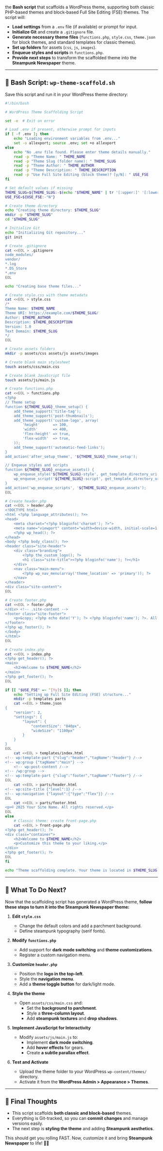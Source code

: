 the **Bash script** that scaffolds a WordPress theme, supporting both classic PHP-based themes and block-based Full Site Editing (FSE) themes. The script will:

- **Load settings** from a `.env` file (if available) or prompt for input.
- **Initialize Git** and create a `.gitignore` file.
- **Generate necessary theme files** (`functions.php`, `style.css`, `theme.json` for block themes, and standard templates for classic themes).
- **Set up folders** for assets (`css`, `js`, `images`).
- **Enqueue styles and scripts** in `functions.php`.
- **Provide next steps** to transform the scaffolded theme into the **Steampunk Newspaper** theme.

---

## 📜 **Bash Script: `wp-theme-scaffold.sh`**
Save this script and run it in your WordPress theme directory:

```bash
#!/bin/bash

# WordPress Theme Scaffolding Script

set -e  # Exit on error

# Load .env if present, otherwise prompt for inputs
if [ -f .env ]; then
    echo "Loading environment variables from .env..."
    set -o allexport; source .env; set +o allexport
else
    echo "No .env file found. Please enter theme details manually."
    read -p "Theme Name: " THEME_NAME
    read -p "Theme Slug (folder name): " THEME_SLUG
    read -p "Theme Author: " THEME_AUTHOR
    read -p "Theme Description: " THEME_DESCRIPTION
    read -p "Use Full Site Editing (block theme)? [y/N]: " USE_FSE
fi

# Set default values if missing
THEME_SLUG=${THEME_SLUG:-$(echo "$THEME_NAME" | tr '[:upper:]' '[:lower:]' | tr ' ' '-')}
USE_FSE=${USE_FSE:-"N"}

# Create theme directory
echo "Creating theme directory: $THEME_SLUG"
mkdir -p "$THEME_SLUG"
cd "$THEME_SLUG"

# Initialize Git
echo "Initializing Git repository..."
git init

# Create .gitignore
cat <<EOL > .gitignore
node_modules/
vendor/
*.log
*.DS_Store
*.env
EOL

echo "Creating base theme files..."

# Create style.css with theme metadata
cat <<EOL > style.css
/*
Theme Name: $THEME_NAME
Theme URI: https://example.com/$THEME_SLUG/
Author: $THEME_AUTHOR
Description: $THEME_DESCRIPTION
Version: 1.0
Text Domain: $THEME_SLUG
*/
EOL

# Create assets folders
mkdir -p assets/css assets/js assets/images

# Create blank main stylesheet
touch assets/css/main.css

# Create blank JavaScript file
touch assets/js/main.js

# Create functions.php
cat <<EOL > functions.php
<?php
// Theme setup
function ${THEME_SLUG}_theme_setup() {
    add_theme_support('title-tag');
    add_theme_support('post-thumbnails');
    add_theme_support('custom-logo', array(
        'height'      => 100,
        'width'       => 400,
        'flex-height' => true,
        'flex-width'  => true,
    ));
    add_theme_support('automatic-feed-links');
}
add_action('after_setup_theme', '${THEME_SLUG}_theme_setup');

// Enqueue styles and scripts
function ${THEME_SLUG}_enqueue_assets() {
    wp_enqueue_style('${THEME_SLUG}-style', get_template_directory_uri() . '/assets/css/main.css', array(), '1.0');
    wp_enqueue_script('${THEME_SLUG}-script', get_template_directory_uri() . '/assets/js/main.js', array(), '1.0', true);
}
add_action('wp_enqueue_scripts', '${THEME_SLUG}_enqueue_assets');
EOL

# Create header.php
cat <<EOL > header.php
<!DOCTYPE html>
<html <?php language_attributes(); ?>>
<head>
    <meta charset="<?php bloginfo('charset'); ?>">
    <meta name="viewport" content="width=device-width, initial-scale=1.0">
    <?php wp_head(); ?>
</head>
<body <?php body_class(); ?>>
<header class="site-header">
    <div class="branding">
        <?php the_custom_logo(); ?>
        <h1 class="site-title"><?php bloginfo('name'); ?></h1>
    </div>
    <nav class="main-menu">
        <?php wp_nav_menu(array('theme_location' => 'primary')); ?>
    </nav>
</header>
<div class="site-content">
EOL

# Create footer.php
cat <<EOL > footer.php
</div> <!-- .site-content -->
<footer class="site-footer">
    <p>&copy; <?php echo date('Y'); ?> <?php bloginfo('name'); ?>. All rights reserved.</p>
</footer>
<?php wp_footer(); ?>
</body>
</html>
EOL

# Create index.php
cat <<EOL > index.php
<?php get_header(); ?>
<main>
    <h2>Welcome to $THEME_NAME</h2>
</main>
<?php get_footer(); ?>
EOL

if [[ "$USE_FSE" =~ ^[Yy]$ ]]; then
    echo "Setting up Full Site Editing (FSE) structure..."
    mkdir -p templates parts
    cat <<EOL > theme.json
{
    "version": 2,
    "settings": {
        "layout": {
            "contentSize": "840px",
            "wideSize": "1100px"
        }
    }
}
EOL
    cat <<EOL > templates/index.html
<!-- wp:template-part {"slug":"header","tagName":"header"} /-->
<!-- wp:group {"tagName":"main"} -->
    <!-- wp:post-content /-->
<!-- /wp:group -->
<!-- wp:template-part {"slug":"footer","tagName":"footer"} /-->
EOL
    cat <<EOL > parts/header.html
<!-- wp:site-title {"level":1} /-->
<!-- wp:navigation {"layout":{"type":"flex"}} /-->
EOL
    cat <<EOL > parts/footer.html
<p>© 2025 Your Site Name. All rights reserved.</p>
EOL
else
    # Classic theme: create front-page.php
    cat <<EOL > front-page.php
<?php get_header(); ?>
<div class="container">
    <h2>Welcome to $THEME_NAME</h2>
    <p>Customize this theme to your liking.</p>
</div>
<?php get_footer(); ?>
EOL
fi

echo "Theme scaffolding complete. Your theme is located in $THEME_SLUG."

```

---

## 🚀 **What To Do Next?**
Now that the scaffolding script has generated a WordPress theme, **follow these steps to turn it into the Steampunk Newspaper theme:**

1. **Edit `style.css`**  
   - Change the default colors and add a parchment background.
   - Define steampunk typography (serif fonts).
  
2. **Modify `functions.php`**  
   - Add support for **dark mode switching** and **theme customizations**.
   - Register a custom navigation menu.

3. **Customize `header.php`**  
   - Position the **logo in the top-left**.
   - Style the **navigation menu**.
   - Add a **theme toggle button** for dark/light mode.

4. **Style the theme**  
   - Open `assets/css/main.css` and:
     - Set the **background to parchment**.
     - Style a **three-column layout**.
     - Add **steampunk textures** and **drop shadows**.
  
5. **Implement JavaScript for Interactivity**  
   - Modify `assets/js/main.js` to:
     - Implement **dark mode switching**.
     - Add **hover effects** for gears.
     - Create **a subtle parallax effect**.

6. **Test and Activate**  
   - Upload the theme folder to your WordPress `wp-content/themes/` directory.
   - Activate it from the **WordPress Admin > Appearance > Themes**.

---

## 🎩 **Final Thoughts**
- This script scaffolds **both classic and block-based** themes.
- Everything is Git-tracked, so you can **commit changes** and manage versions easily.
- The next step is **styling the theme** and adding **Steampunk aesthetics**.

This should get you rolling FAST. Now, customize it and bring **Steampunk Newspaper** to life! 🚀🔥
